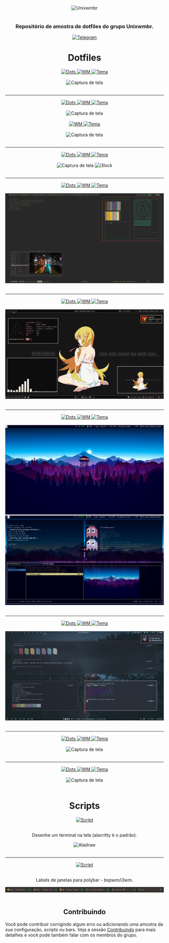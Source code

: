 <div align="center">
    <img alt="Unixwmbr" src="https://github.com/carlosdss22/unixwmbr/blob/master/logo.png" width="400" />
    <br/><br/>
    <h3>Repositório de amostra de dotfiles do grupo Unixwmbr.</h3>
</div>

<p align="center">
  <a href="https://t.me/unixwmbr">
    <img alt="Telegram" src="https://img.shields.io/badge/Telegram-unixwmbr-%230088cc?style=for-the-badge" />
  </a>
</p>

<h1 align="center">Dotfiles</h1>

<div align="center">
  <a href="https://github.com/jyeno/dotfiles">
    <img alt="Dots" src="https://img.shields.io/badge/config-jyeno-%2322252f?style=for-the-badge" />
  </a>
  <a href="https://github.com/swaywm/sway">
    <img alt="WM" src="https://img.shields.io/badge/WM-sway-%2322252f?style=for-the-badge" />
  </a>
  <a href="https://github.com/jyeno/dotfiles">
    <img alt="Tema" src="https://img.shields.io/badge/tema-pallete-%2322252f?style=for-the-badge" />
  </a>
  <br/><br/>
  <img alt="Captura de tela" src="https://raw.githubusercontent.com/jyeno/dotfiles/master/screenshot.png" />
  <br/><br/>
</div>

--------------

<div align="center">
  <a href="https://github.com/carlosd-ss/dotfiles">
    <img alt="Dots" src="https://img.shields.io/badge/config-carlosdss-%2322252f?style=for-the-badge" />
  </a>
  <a href="https://github.com/swaywm/sway">
    <img alt="WM" src="https://img.shields.io/badge/WM-sway-%2322252f?style=for-the-badge" />
  </a>
  <a href="https://github.com/carlosd-ss/dotfiles">
    <img alt="Tema" src="https://img.shields.io/badge/tema-Minimalist_world-%2322252f?style=for-the-badge" />
  </a>
  <br/><br/>
  <img alt="Captura de tela" src="https://github.com/carlosdss22/dotfiles/blob/master/.github/sway.png" />
  <br/><br/>
  <a href="https://github.com/i3/i3">
    <img alt="WM" src="https://img.shields.io/badge/WM-i3-%2322252f?style=for-the-badge" />
  </a>
  <a href="https://github.com/carlosd-ss/dotfiles">
    <img alt="Tema" src="https://img.shields.io/badge/tema-Minimalist_world-%2322252f?style=for-the-badge" />
  </a>
  <br/><br/>
  <img alt="Captura de tela" src="https://github.com/carlosdss22/dotfiles/blob/master/.github/i3.png" />
  <br/><br/>
</div>

--------------

<div align="center">
  <a href="https://github.com/fffranks/dotfiles">
    <img alt="Dots" src="https://img.shields.io/badge/config-fffranks-%2322252f?style=for-the-badge" />
  </a>
  <a href="https://github.com/Airblader/i3">
    <img alt="WM" src="https://img.shields.io/badge/WM-i3gaps-%2322252f?style=for-the-badge" />
  </a>
  <a href="https://github.com/morhetz/gruvbox">
    <img alt="Tema" src="https://img.shields.io/badge/tema-gruvbox-%2322252f?style=for-the-badge" />
  </a>
  <br/><br/>
  <img alt="Captura de tela" src="https://github.com/fffranks/dotfiles/blob/master/screenshots/i3-GAPS.png" />
  <img alt="i3lock" src="https://github.com/fffranks/dotfiles/blob/master/screenshots/i3-LOCK.png" />
  <br/><br/>
</div>

--------------

<div align="center">
  <a href="https://github.com/odilonscoelho/dots">
    <img alt="Dots" src="https://img.shields.io/badge/config-losaoall-%2322252f?style=for-the-badge" />
  </a>
  <a href="https://github.com/baskerville/bspwm/">
    <img alt="WM" src="https://img.shields.io/badge/WM-bspwm-%2322252f?style=for-the-badge" />
  </a>
  <a href="https://github.com/odilonscoelho/dots">
    <img alt="Tema" src="https://img.shields.io/badge/tema-custom-%2322252f?style=for-the-badge" />
  </a>
  <br/><br/>
  <img alt="Captura de tela" src="https://github.com/odilonscoelho/dots/blob/master/print.jpg" />
  <br/><br/>
</div>

--------------

<div align="center">
  <a href="https://github.com/pedrkw/dotfiles">
    <img alt="Dots" src="https://img.shields.io/badge/config-pedrkw-%2322252f?style=for-the-badge" />
  </a>
  <a href="https://github.com/Airblader/i3">
    <img alt="WM" src="https://img.shields.io/badge/WM-i3gaps-%2322252f?style=for-the-badge" />
  </a>
  <a href="https://github.com/dylanaraps/pywal">
    <img alt="Tema" src="https://img.shields.io/badge/tema-pywal-%2322252f?style=for-the-badge" />
  </a>
  <br/><br/>
  <img alt="Captura de tela" src="https://github.com/pedrkw/dotfiles/blob/master/Imagens/screenshots/i3config.png" />
  <br/><br/>
</div>

--------------

<div align="center">
  <a href="https://github.com/alisonamerico/dotfiles">
    <img alt="Dots" src="https://img.shields.io/badge/config-alisonamerico-%2322252f?style=for-the-badge" />
  </a>
  <a href="https://github.com/Airblader/i3">
    <img alt="WM" src="https://img.shields.io/badge/WM-i3gaps-%2322252f?style=for-the-badge" />
  </a>
  <a href="https://github.com/alisonamerico/dotfiles">
    <img alt="Tema" src="https://img.shields.io/badge/tema-Purple_Mountain-%2322252f?style=for-the-badge" />
  </a>
  <br/><br/>
  <img alt="Captura de tela" src="https://github.com/alisonamerico/dotfiles/blob/master/.images/desktop.png" />
  <img alt="Terminais" src="https://github.com/alisonamerico/dotfiles/blob/master/.images/terminals.png" />
  <br/><br/>
</div>

--------------

<div align="center">
  <a href="https://github.com/zSucrilhos/dotfiles">
    <img alt="Dots" src="https://img.shields.io/badge/config-zSucrilhos-%2322252f?style=for-the-badge" />
  </a>
  <a href="https://github.com/baskerville/bspwm/">
    <img alt="WM" src="https://img.shields.io/badge/WM-bspwm-%2322252f?style=for-the-badge" />
  </a>
  <a href="https://github.com/arcticicestudio/nord">
    <img alt="Tema" src="https://img.shields.io/badge/tema-nord-%2322252f?style=for-the-badge" />
  </a>
  <br/><br/>
  <img alt="Captura de tela" src="https://github.com/zSucrilhos/dotfiles/blob/master/artworks/wallpapers/Nord/busy.png" />
  <br/><br/>
</div>

--------------

<div align="center">
  <a href="https://gitlab.com/nwildner/dotfiles">
    <img alt="Dots" src="https://img.shields.io/badge/config-nwildner-%2322252f?style=for-the-badge" />
  </a>
  <a href="https://github.com/Airblader/i3">
    <img alt="WM" src="https://img.shields.io/badge/WM-i3gaps-%2322252f?style=for-the-badge" />
  </a>
  <a href="https://github.com/altercation/solarized">
    <img alt="Tema" src="https://img.shields.io/badge/tema-solarized-%2322252f?style=for-the-badge" />
  </a>
  <br/><br/>
  <img alt="Captura de tela" src="https://gitlab.com/nwildner/dotfiles/-/raw/master/Screenshot.png" />
  <br/><br/>
</div>

--------------

<div align="center">
  <a href="https://github.com/overlock1/i3-gaps">
    <img alt="Dots" src="https://img.shields.io/badge/config-overlock1-%2322252f?style=for-the-badge" />
  </a>
  <a href="https://github.com/Airblader/i3">
    <img alt="WM" src="https://img.shields.io/badge/WM-i3gaps-%2322252f?style=for-the-badge" />
  </a>
  <a href="https://github.com/overlock1/i3-gaps">
    <img alt="Tema" src="https://img.shields.io/badge/tema-custom-%2322252f?style=for-the-badge" />
  </a>
  <br/><br/>
  <img alt="Captura de tela" src="https://github.com/overlock1/i3-gaps/blob/master/2020-08-19_i3-gaps_1366x768.png" />
  <br/><br/>
</div>

<h1 align="center">Scripts</h1>

<div align="center">
  <a href="https://github.com/fffranks/dotfiles/blob/master/scripts/termDraw.sh">
    <img alt="Script" src="https://img.shields.io/badge/nome-aladraw-%2322252f?style=for-the-badge" />
  </a>
  <br/><br/>
  <p>Desenhe um terminal na tela (alacritty é o padrão).</p>
  <img alt="Aladraw" src="https://github.com/unixwmbr/unixwmbr/blob/master/aladraw.gif" />
  <br/><br/>
</div>

--------------

<div align="center">
  <a href="https://github.com/odilonscoelho/taskbar">
    <img alt="Script" src="https://img.shields.io/badge/nome-taskbar-%2322252f?style=for-the-badge" />
  </a>
  <br/><br/>
  <p>Labels de janelas para polybar - bspwm/i3wm.</p>
  <img alt="taskbar" src="https://github.com/odilonscoelho/taskbar/blob/master/print.jpg" />
  <br/><br/>
</div>

<h2 align="center">Contribuindo</h2>
<p>
    Você pode contribuir corrigindo algum erro ou adicionando uma amostra da sua configuração, scripts ou bars. Veja a sessão <a href="https://github.com/unixwmbr/unixwmbr/blob/master/CONTRIBUTING.md">Contribuindo</a> para mais detalhes e você pode também falar com os membros do grupo.
</P>
